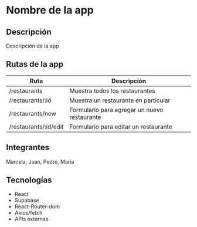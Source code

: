 # Nombre de la app

## Descripción

Descripción de la app

## Rutas de la app

| Ruta                  | Descripción                                  |
| --------------------- | -------------------------------------------- |
| /restaurants          | Muestra todos los restaurantes               |
| /restaurants/:id      | Muestra un restaurante en particular         |
| /restaurants/new      | Formulario para agregar un nuevo restaurante |
| /restaurants/:id/edit | Formulario para editar un restaurante        |

## Integrantes
Marcela, Juan, Pedro, María

## Tecnologías

- React
- Supabase
- React-Router-dom
- Axios/fetch
- APIs externas
